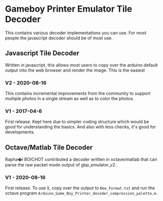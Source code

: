 # Gameboy Printer Emulator Tile Decoder

This contains various decoder implementations you can use. For most people
the javascript decoder should be of most use.

## Javascript Tile Decoder

Written in javascript, this allows most users to copy over the arduino default
output into the web browser and render the image. This is the easiest

### V2 - 2020-08-16

This contains incremental improvements from the community to support multiple
photos in a single stream as well as to color the photos.

### V1 - 2017-04-6

First release. Kept here due to simpler coding structure which would be good for
understanding the basics. And also with less checks, it's good for developments.

## Octave/Matlab Tile Decoder

Rapha�l BOICHOT contributed a decoder written in octave/matlab that can parse
the raw packet mode output of gbp_emulator_v2.

### V1 - 2020-08-16

First release. To use it, copy over the output to `New_Format.txt` and run the
octave program `Arduino_Game_Boy_Printer_decoder_compression_palette.m`.
